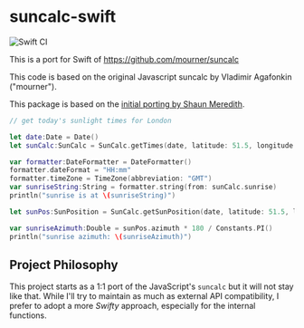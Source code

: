# suncalc-swift

![Swift CI](https://github.com/THeK3nger/suncalc-swift/workflows/Swift%20CI/badge.svg?event=push)

This is a port for Swift of https://github.com/mourner/suncalc

This code is based on the original Javascript suncalc by Vladimir Agafonkin ("mourner").

This package is based on the [initial porting by Shaun Meredith](https://github.com/shanus/suncalc-swift).

```swift
// get today's sunlight times for London

let date:Date = Date()
let sunCalc:SunCalc = SunCalc.getTimes(date, latitude: 51.5, longitude: -0.1)

var formatter:DateFormatter = DateFormatter()
formatter.dateFormat = "HH:mm"
formatter.timeZone = TimeZone(abbreviation: "GMT")
var sunriseString:String = formatter.string(from: sunCalc.sunrise)
println("sunrise is at \(sunriseString)")

let sunPos:SunPosition = SunCalc.getSunPosition(date, latitude: 51.5, longitude: -0.1)

var sunriseAzimuth:Double = sunPos.azimuth * 180 / Constants.PI()
println("sunrise azimuth: \(sunriseAzimuth)")
```

## Project Philosophy

This project starts as a 1:1 port of the JavaScript's `suncalc` but it will not stay like that. While I'll try to maintain as much as external API compatibility, I prefer to adopt a more _Swifty_ approach, especially for the internal functions.
